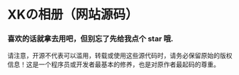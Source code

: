 # XKの相册（网站源码）

### 喜欢的话就拿去用吧，但别忘了先给我点个 star 哦.

请注意，开源不代表可以滥用，转载或使用这些源代码时，请务必保留原始的版权信息！这是一个程序员或开发者最基本的修养，也是对原作者最起码的尊重。